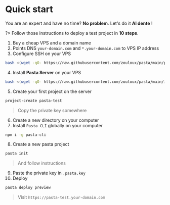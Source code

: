 # Quick start

You are an expert and have no time? **No problem**. Let's do it **Al dente** !

?> Follow those instructions to deploy a test project in **10 steps**.

1. Buy a cheap VPS and a domain name
2. Points DNS `your-domain.com` and `*.your-domain.com` to VPS IP address
3. Configure SSH on your VPS
```bash
bash <(wget -qO- https://raw.githubusercontent.com/zouloux/pasta/main/prepare.sh)
```
4. Install **Pasta Server** on your VPS
```bash
bash <(wget -qO- https://raw.githubusercontent.com/zouloux/pasta/main/install.sh)
```
5. Create your first project on the server
```bash
project-create pasta-test
```
> Copy the private key somewhere
6. Create a new directory on your computer
7. Install `Pasta CLI` globally on your computer
```bash
npm i -g pasta-cli
```
8. Create a new pasta project
```bash
pasta init
```
> And follow instructions
9. Paste the private key in `.pasta.key`
10. Deploy
```bash
pasta deploy preview
```
> Visit `https://pasta-test.your-domain.com`

